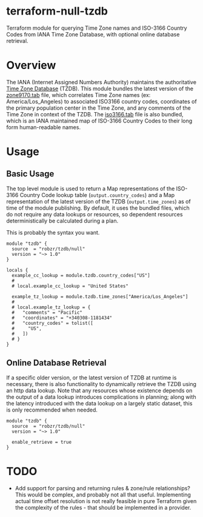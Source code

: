 # terraform-null-tzdb
Terraform module for querying Time Zone names and ISO-3166 Country Codes from
IANA Time Zone Database, with optional online database retrieval.

# Overview
The IANA (Internet Assigned Numbers Authority) maintains the authoritative 
[Time Zone Database](https://www.iana.org/time-zones) (TZDB). This module bundles
the latest version of the [zone9170.tab](./zone1970.tab) file, which correlates
Time Zone names (ex: America/Los\_Angeles) to associated ISO3166 country codes,
coordinates of the primary population center in the Time Zone, and any comments
of the Time Zone in context of the TZDB. The [iso3166.tab](./iso3166.tab) file
is also bundled, which is an IANA maintained map of ISO-3166 Country Codes to
their long form human-readable names.

# Usage
## Basic Usage
The top level module is used to return a Map representations of the ISO-3166
Country Code lookup table (`output.country_codes`) and a Map representation of
the latest version of the TZDB (`output.time_zones`) as of time of the module
publishing. By default, it uses the bundled files, which do not require any data
lookups or resources, so dependent resources deterministically be calculated
during a plan.

This is probably the syntax you want.
```hcl
module "tzdb" {
  source  = "robzr/tzdb/null"
  version = "~> 1.0"
}

locals {
  example_cc_lookup = module.tzdb.country_codes["US"]
  #
  # local.example_cc_lookup = "United States"

  example_tz_lookup = module.tzdb.time_zones["America/Los_Angeles"]
  #
  # local.example_tz_lookup = {
  #   "comments" = "Pacific"
  #   "coordinates" = "+340308-1181434"
  #   "country_codes" = tolist([
  #     "US",
  #   ])
  # }
}
```
## Online Database Retrieval
If a specific older version, or the latest version of TZDB at runtime is
necessary, there is also functionality to dynamically retrieve the TZDB using an
http data lookup. Note that any resources whose existence depends on the output
of a data lookup introduces complications in planning; along with the latency
introduced with the data lookup on a largely static dataset, this is only
recommended when needed.
```hcl
module "tzdb" {
  source  = "robzr/tzdb/null"
  version = "~> 1.0"

  enable_retrieve = true
}
```

# TODO
- Add support for parsing and returning rules & zone/rule relationships? This
  would be complex, and probably not all that useful. Implementing actual
  time offset resolution is not really feasible in pure Terraform given the
  complexity of the rules - that should be implemented in a provider.
